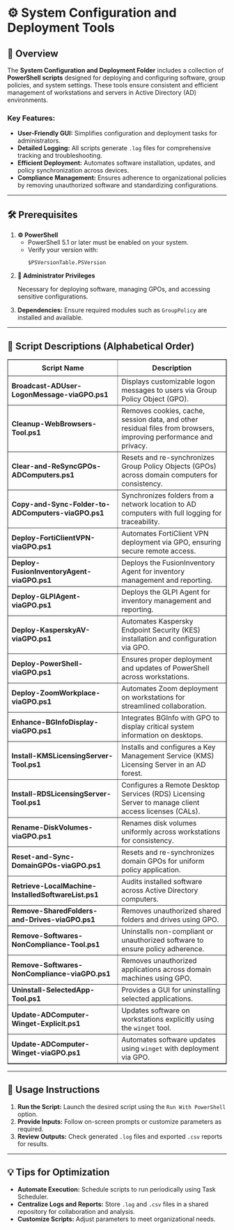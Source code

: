<div>
  <h1>⚙️ System Configuration and Deployment Tools</h1>

  <h2>📝 Overview</h2>
  <p>
    The <strong>System Configuration and Deployment Folder</strong> includes a collection of 
    <strong>PowerShell scripts</strong> designed for deploying and configuring software, group policies, and system settings. 
    These tools ensure consistent and efficient management of workstations and servers in Active Directory (AD) environments.
  </p>

  <h3>Key Features:</h3>
  <ul>
    <li><strong>User-Friendly GUI:</strong> Simplifies configuration and deployment tasks for administrators.</li>
    <li><strong>Detailed Logging:</strong> All scripts generate <code>.log</code> files for comprehensive tracking and troubleshooting.</li>
    <li><strong>Efficient Deployment:</strong> Automates software installation, updates, and policy synchronization across devices.</li>
    <li><strong>Compliance Management:</strong> Ensures adherence to organizational policies by removing unauthorized software and standardizing configurations.</li>
  </ul>

  <hr />

  <h2>🛠️ Prerequisites</h2>
  <ol>
    <li>
      <strong>⚙️ PowerShell</strong>
      <ul>
        <li>PowerShell 5.1 or later must be enabled on your system.</li>
        <li>Verify your version with:
          <pre><code>$PSVersionTable.PSVersion</code></pre>
        </li>
      </ul>
    </li>
    <li>
      <strong>🔑 Administrator Privileges</strong>
      <p>Necessary for deploying software, managing GPOs, and accessing sensitive configurations.</p>
    </li>
    <li>
      <strong>Dependencies:</strong> Ensure required modules such as <code>GroupPolicy</code> are installed and available.</li>
  </ol>

  <hr />

  <h2>📄 Script Descriptions (Alphabetical Order)</h2>
  <table border="1" style="border-collapse: collapse; width: 100%;">
    <thead>
      <tr>
        <th style="padding: 8px;">Script Name</th>
        <th style="padding: 8px;">Description</th>
      </tr>
    </thead>
    <tbody>
      <tr>
        <td><strong>Broadcast-ADUser-LogonMessage-viaGPO.ps1</strong></td>
        <td>Displays customizable logon messages to users via Group Policy Object (GPO).</td>
      </tr>
      <tr>
        <td><strong>Cleanup-WebBrowsers-Tool.ps1</strong></td>
        <td>Removes cookies, cache, session data, and other residual files from browsers, improving performance and privacy.</td>
      </tr>
      <tr>
        <td><strong>Clear-and-ReSyncGPOs-ADComputers.ps1</strong></td>
        <td>Resets and re-synchronizes Group Policy Objects (GPOs) across domain computers for consistency.</td>
      </tr>
      <tr>
        <td><strong>Copy-and-Sync-Folder-to-ADComputers-viaGPO.ps1</strong></td>
        <td>Synchronizes folders from a network location to AD computers with full logging for traceability.</td>
      </tr>
      <tr>
        <td><strong>Deploy-FortiClientVPN-viaGPO.ps1</strong></td>
        <td>Automates FortiClient VPN deployment via GPO, ensuring secure remote access.</td>
      </tr>
      <tr>
        <td><strong>Deploy-FusionInventoryAgent-viaGPO.ps1</strong></td>
        <td>Deploys the FusionInventory Agent for inventory management and reporting.</td>
      </tr>
      <tr>
        <td><strong>Deploy-GLPIAgent-viaGPO.ps1</strong></td>
        <td>Deploys the GLPI Agent for inventory management and reporting.</td>
      </tr>
      <tr>
        <td><strong>Deploy-KasperskyAV-viaGPO.ps1</strong></td>
        <td>Automates Kaspersky Endpoint Security (KES) installation and configuration via GPO.</td>
      </tr>
      <tr>
        <td><strong>Deploy-PowerShell-viaGPO.ps1</strong></td>
        <td>Ensures proper deployment and updates of PowerShell across workstations.</td>
      </tr>
      <tr>
        <td><strong>Deploy-ZoomWorkplace-viaGPO.ps1</strong></td>
        <td>Automates Zoom deployment on workstations for streamlined collaboration.</td>
      </tr>
      <tr>
        <td><strong>Enhance-BGInfoDisplay-viaGPO.ps1</strong></td>
        <td>Integrates BGInfo with GPO to display critical system information on desktops.</td>
      </tr>
      <tr>
        <td><strong>Install-KMSLicensingServer-Tool.ps1</strong></td>
        <td>Installs and configures a Key Management Service (KMS) Licensing Server in an AD forest.</td>
      </tr>
      <tr>
        <td><strong>Install-RDSLicensingServer-Tool.ps1</strong></td>
        <td>Configures a Remote Desktop Services (RDS) Licensing Server to manage client access licenses (CALs).</td>
      </tr>
      <tr>
        <td><strong>Rename-DiskVolumes-viaGPO.ps1</strong></td>
        <td>Renames disk volumes uniformly across workstations for consistency.</td>
      </tr>
      <tr>
        <td><strong>Reset-and-Sync-DomainGPOs-viaGPO.ps1</strong></td>
        <td>Resets and re-synchronizes domain GPOs for uniform policy application.</td>
      </tr>
      <tr>
        <td><strong>Retrieve-LocalMachine-InstalledSoftwareList.ps1</strong></td>
        <td>Audits installed software across Active Directory computers.</td>
      </tr>
      <tr>
        <td><strong>Remove-SharedFolders-and-Drives-viaGPO.ps1</strong></td>
        <td>Removes unauthorized shared folders and drives using GPO.</td>
      </tr>
      <tr>
        <td><strong>Remove-Softwares-NonCompliance-Tool.ps1</strong></td>
        <td>Uninstalls non-compliant or unauthorized software to ensure policy adherence.</td>
      </tr>
      <tr>
        <td><strong>Remove-Softwares-NonCompliance-viaGPO.ps1</strong></td>
        <td>Removes unauthorized applications across domain machines using GPO.</td>
      </tr>
      <tr>
        <td><strong>Uninstall-SelectedApp-Tool.ps1</strong></td>
        <td>Provides a GUI for uninstalling selected applications.</td>
      </tr>
      <tr>
        <td><strong>Update-ADComputer-Winget-Explicit.ps1</strong></td>
        <td>Updates software on workstations explicitly using the <code>winget</code> tool.</td>
      </tr>
      <tr>
        <td><strong>Update-ADComputer-Winget-viaGPO.ps1</strong></td>
        <td>Automates software updates using <code>winget</code> with deployment via GPO.</td>
      </tr>
    </tbody>
  </table>

  <hr />

  <h2>🚀 Usage Instructions</h2>
  <ol>
    <li><strong>Run the Script:</strong> Launch the desired script using the <code>Run With PowerShell</code> option.</li>
    <li><strong>Provide Inputs:</strong> Follow on-screen prompts or customize parameters as required.</li>
    <li><strong>Review Outputs:</strong> Check generated <code>.log</code> files and exported <code>.csv</code> reports for results.</li>
  </ol>

  <hr />

  <h2>💡 Tips for Optimization</h2>
  <ul>
    <li><strong>Automate Execution:</strong> Schedule scripts to run periodically using Task Scheduler.</li>
    <li><strong>Centralize Logs and Reports:</strong> Store <code>.log</code> and <code>.csv</code> files in a shared repository for collaboration and analysis.</li>
    <li><strong>Customize Scripts:</strong> Adjust parameters to meet organizational needs.</li>
  </ul>
</div>

